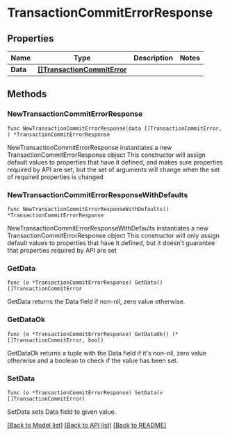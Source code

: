 # TransactionCommitErrorResponse

## Properties

Name | Type | Description | Notes
------------ | ------------- | ------------- | -------------
**Data** | [**[]TransactionCommitError**](TransactionCommitError.md) |  | 

## Methods

### NewTransactionCommitErrorResponse

`func NewTransactionCommitErrorResponse(data []TransactionCommitError, ) *TransactionCommitErrorResponse`

NewTransactionCommitErrorResponse instantiates a new TransactionCommitErrorResponse object
This constructor will assign default values to properties that have it defined,
and makes sure properties required by API are set, but the set of arguments
will change when the set of required properties is changed

### NewTransactionCommitErrorResponseWithDefaults

`func NewTransactionCommitErrorResponseWithDefaults() *TransactionCommitErrorResponse`

NewTransactionCommitErrorResponseWithDefaults instantiates a new TransactionCommitErrorResponse object
This constructor will only assign default values to properties that have it defined,
but it doesn't guarantee that properties required by API are set

### GetData

`func (o *TransactionCommitErrorResponse) GetData() []TransactionCommitError`

GetData returns the Data field if non-nil, zero value otherwise.

### GetDataOk

`func (o *TransactionCommitErrorResponse) GetDataOk() (*[]TransactionCommitError, bool)`

GetDataOk returns a tuple with the Data field if it's non-nil, zero value otherwise
and a boolean to check if the value has been set.

### SetData

`func (o *TransactionCommitErrorResponse) SetData(v []TransactionCommitError)`

SetData sets Data field to given value.



[[Back to Model list]](../README.md#documentation-for-models) [[Back to API list]](../README.md#documentation-for-api-endpoints) [[Back to README]](../README.md)


